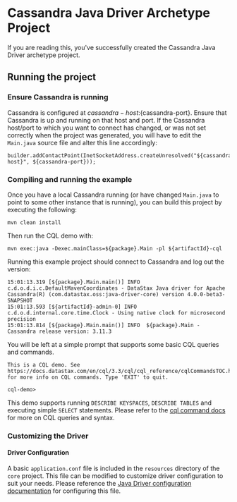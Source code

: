 # Cassandra Java Driver Archetype Project

If you are reading this, you've successfully created the Cassandra Java Driver archetype project.

## Running the project

### Ensure Cassandra is running

Cassandra is configured at ${cassandra-host}:${cassandra-port}. Ensure that Cassandra is up and
running on that host and port. If the Cassandra host/port to which you want to connect has changed,
or was not set correctly when the project was generated, you will have to edit the `Main.java`
source file and alter this line accordingly:

```
builder.addContactPoint(InetSocketAddress.createUnresolved("${cassandra-host}", ${cassandra-port}));
```

### Compiling and running the example

Once you have a local Cassandra running (or have changed `Main.java` to point to some other instance
that is running), you can build this project by executing the following:

```
mvn clean install
```

Then run the CQL demo with:

```
mvn exec:java -Dexec.mainClass=${package}.Main -pl ${artifactId}-cql
```

Running this example project should connect to Cassandra and log out the version:

```
15:01:13.319 [${package}.Main.main()] INFO  c.d.o.d.i.c.DefaultMavenCoordinates - DataStax Java driver for Apache Cassandra(R) (com.datastax.oss:java-driver-core) version 4.0.0-beta3-SNAPSHOT
15:01:13.593 [${artifactId}-admin-0] INFO  c.d.o.d.internal.core.time.Clock - Using native clock for microsecond precision
15:01:13.814 [${package}.Main.main()] INFO  ${package}.Main - Cassandra release version: 3.11.3
```

You will be left at a simple prompt that supports some basic CQL queries and commands.

```
This is a CQL demo. See https://docs.datastax.com/en/cql/3.3/cql/cql_reference/cqlCommandsTOC.html for more info on CQL commands. Type 'EXIT' to quit.

cql-demo>
```

This demo supports running `DESCRIBE KEYSPACES`, `DESCRIBE TABLES` and executing simple `SELECT`
statements. Please refer to the [cql command docs][1] for more on CQL queries and syntax.

### Customizing the Driver

#### Driver Configuration

A basic `application.conf` file is included in the `resources` directory of the `core` project. This
file can be modified to customize driver configuration to suit your needs. Please reference the
[Java Driver configuration documentation][2] for configuring this file.

[1]: https://docs.datastax.com/en/cql/3.3/cql/cql_reference/cqlCommandsTOC.html
[2]: https://docs.datastax.com/en/developer/java-driver/4.0-beta/manual/core/configuration/